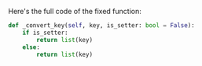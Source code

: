 Here's the full code of the fixed function:

```python
def _convert_key(self, key, is_setter: bool = False):
    if is_setter:
        return list(key)
    else:
        return list(key)
```